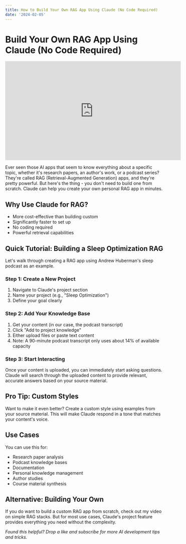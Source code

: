 ```yaml
---
title: How to Build Your Own RAG App Using Claude (No Code Required)
date: '2024-02-05'
---
```


# Build Your Own RAG App Using Claude (No Code Required)

<iframe width="560" height="315" src="https://www.youtube.com/embed/nP2wMFnXYn4" title="YouTube video player" frameborder="0" allow="accelerometer; autoplay; clipboard-write; encrypted-media; gyroscope; picture-in-picture; web-share" referrerpolicy="strict-origin-when-cross-origin" allowfullscreen></iframe>

Ever seen those AI apps that seem to know everything about a specific topic, whether it's research papers, an author's work, or a podcast series? They're called RAG (Retrieval-Augmented Generation) apps, and they're pretty powerful. But here's the thing - you don't need to build one from scratch. Claude can help you create your own personal RAG app in minutes.

## Why Use Claude for RAG?

- More cost-effective than building custom
- Significantly faster to set up
- No coding required
- Powerful retrieval capabilities

## Quick Tutorial: Building a Sleep Optimization RAG

Let's walk through creating a RAG app using Andrew Huberman's sleep podcast as an example.

### Step 1: Create a New Project
1. Navigate to Claude's project section
2. Name your project (e.g., "Sleep Optimization")
3. Define your goal clearly

### Step 2: Add Your Knowledge Base
1. Get your content (in our case, the podcast transcript)
2. Click "Add to project knowledge"
3. Either upload files or paste text content
4. Note: A 90-minute podcast transcript only uses about 14% of available capacity

### Step 3: Start Interacting
Once your content is uploaded, you can immediately start asking questions. Claude will search through the uploaded content to provide relevant, accurate answers based on your source material.

## Pro Tip: Custom Styles

Want to make it even better? Create a custom style using examples from your source material. This will make Claude respond in a tone that matches your content's voice.

## Use Cases

You can use this for:
- Research paper analysis
- Podcast knowledge bases
- Documentation
- Personal knowledge management
- Author studies
- Course material synthesis

## Alternative: Building Your Own

If you do want to build a custom RAG app from scratch, check out my video on simple RAG stacks. But for most use cases, Claude's project feature provides everything you need without the complexity.

*Found this helpful? Drop a like and subscribe for more AI development tips and tricks.*